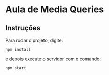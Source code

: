 # Aula de Media Queries

## Instruções

Para rodar o projeto, digite:

```
npm install
```

e depois execute o servidor com o comando:

```
npm start
```